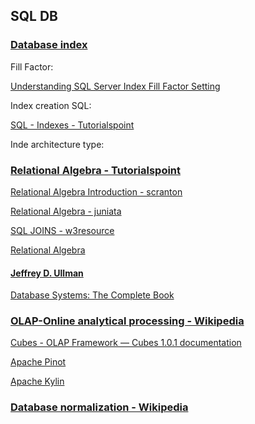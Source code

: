 ## SQL DB

### [Database index](https://en.wikipedia.org/wiki/Database_index#Index_architecture.2FIndexing_Methods)

Fill Factor:

[Understanding SQL Server Index Fill Factor Setting](https://www.mssqltips.com/sqlservertip/1940/understanding-sql-server-index-fill-factor-setting/)

Index creation SQL:

[SQL - Indexes - Tutorialspoint](https://www.tutorialspoint.com/sql/sql-indexes.htm)

Inde architecture type:

### [Relational Algebra - Tutorialspoint](https://www.tutorialspoint.com/dbms/relational_algebra.htm)

[Relational Algebra Introduction - scranton](https://www.cs.scranton.edu/%7Emccloske/courses/cmps340/rel_alg_intro_lec.html)

[Relational Algebra - juniata](http://jcsites.juniata.edu/faculty/rhodes/dbms/relalg.htm)

[SQL JOINS - w3resource](https://www.w3resource.com/sql/joins/sql-joins.php)

[Relational Algebra](http://infolab.stanford.edu/%7Eullman/fcdb/aut07/slides/ra.pdf)

#### [Jeffrey D. Ullman](http://infolab.stanford.edu/%7Eullman/)

[Database Systems: The Complete Book](http://infolab.stanford.edu/%7Eullman/dscb.html)

### [OLAP-Online analytical processing - Wikipedia](https://en.wikipedia.org/wiki/Online_analytical_processing)

[Cubes - OLAP Framework — Cubes 1.0.1 documentation](https://cubes.readthedocs.io/en/v1.0.1/)

[Apache Pinot](https://pinot.apache.org/)

[Apache Kylin](https://kylin.apache.org/)

### [Database normalization - Wikipedia](https://en.wikipedia.org/wiki/Database_normalization)
